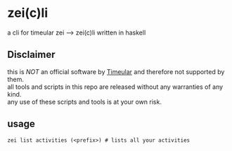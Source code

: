 # zei(c)li
a cli for timeular zei --> zei(c)li written in haskell 
## Disclaimer
this is *NOT* an official software by [Timeular](https://timeular.com/) and therefore not supported by them.  
all tools and scripts in this repo are released without any warranties of any kind.  
any use of these scripts and tools is at your own risk.
## usage
```
zei list activities (<prefix>) # lists all your activities
```

